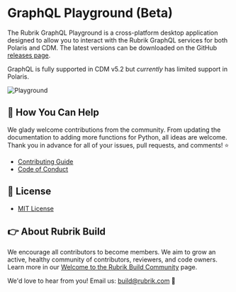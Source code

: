 # GraphQL Playground (Beta)

The Rubrik GraphQL Playground is a cross-platform desktop application designed to allow you to interact with the Rubrik GraphQL services for both Polaris and CDM. The latest versions can be downloaded on the GitHub [releases page](https://github.com/rubrikinc/graphql-playground/releases).

GraphQL is fully supported in CDM v5.2 but _currently_ has limited support in Polaris.

![Playground](https://user-images.githubusercontent.com/8610203/74205365-acdaf180-4c3c-11ea-883d-588535e4bdc5.png)

## :muscle: How You Can Help

We glady welcome contributions from the community. From updating the documentation to adding more functions for Python, all ideas are welcome. Thank you in advance for all of your issues, pull requests, and comments! :star:

* [Contributing Guide](CONTRIBUTING.md)
* [Code of Conduct](CODE_OF_CONDUCT.md)

## :pushpin: License

* [MIT License](LICENSE)

## :point_right: About Rubrik Build

We encourage all contributors to become members. We aim to grow an active, healthy community of contributors, reviewers, and code owners. Learn more in our [Welcome to the Rubrik Build Community](https://github.com/rubrikinc/welcome-to-rubrik-build) page.

We'd  love to hear from you! Email us: build@rubrik.com :love_letter:
